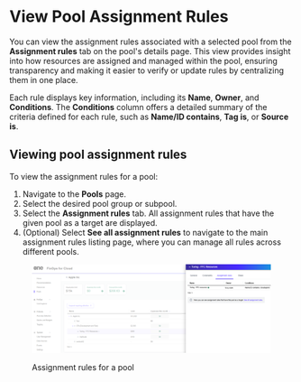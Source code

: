 # View Pool Assignment Rules

You can view the assignment rules associated with a selected pool from the **Assignment rules** tab on the pool's details page. This view provides insight into how resources are assigned and managed within the pool, ensuring transparency and making it easier to verify or update rules by centralizing them in one place.

Each rule displays key information, including its **Name**, **Owner**, and **Conditions**. The **Conditions** column offers a detailed summary of the criteria defined for each rule, such as **Name/ID contains**, **Tag is**, or **Source is**.

## Viewing pool assignment rules

To view the assignment rules for a pool:

1. Navigate to the **Pools** page.&#x20;
2. Select the desired pool group or subpool.
3. Select the **Assignment rules** tab. All assignment rules that have the given pool as a target are displayed.
4. (Optional) Select **See all assignment rules** to navigate to the main assignment rules listing page, where you can manage all rules across different pools.

<figure><img src="../../.gitbook/assets/pool_related_assignment_rules.png" alt=""><figcaption><p>Assignment rules for a pool</p></figcaption></figure>
